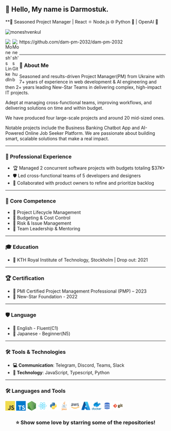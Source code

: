 ## 👋 Hello, My name is Darmostuk.

**🚀 Seasoned Project Manager  |  React ⚛️ Node.js 🌐 Python 🐍 |  OpenAI 🧠

<p align="left"> <img src="https://komarev.com/ghpvc/?username=moneshvenkul&base=100000&label=Profile%20Views&color=brightgreen&style=for-the-badge" alt="moneshvenkul" /> </p>
https://github.com/dam-pm-2032/dam-pm-2032
<a href="https://www.linkedin.com/in/monesh-venkul-vommi-8a80b6174/">
  <img align="left" alt="Monesh's LinkedIn" width="22px" src="https://cdn.jsdelivr.net/npm/simple-icons@v3/icons/linkedin.svg" />
</a>
<a href="https://github.com/moneshvenkul">
  <img align="left" alt="Monesh's Github" width="22px" src="https://cdn.jsdelivr.net/npm/simple-icons@v3/icons/github.svg" />
</a>

<br/>
<br/>

---

### 🌟 **About Me**

Seasoned and results-driven Project Manager(PM) from Ukraine with 7+ years of experience in web development & AI engineering and then 2+ years leading New-Star Teams in delivering complex, high-impact IT projects.

Adept at managing cross-functional teams, improving workflows, and delivering solutions on time and within budget.

We have produced four large-scale projects and around 20 mid-sized ones. 

Notable projects include the Business Banking Chatbot App and AI-Powered Online Job Seeker Platform. We are passionate about building smart, scalable solutions that make a real impact.

---

### 💼 **Professional Experience**

  - 🏆 Managed 2 concurrent software projects with budgets totaling $37K+
  - 🛡️ Led cross-functional teams of 5 developers and designers
  - 🤝 Collaborated with product owners to refine and prioritize backlog

---

### 🎯 **Core Competence**

  - 🔹 Project Lifecycle Management
  - 🔹 Budgeting & Cost Control
  - 🔹 Risk & Issue Management
  - 🔹 Team Leadership & Mentoring

---

### 🎓 **Education**

  - 💼 KTH Royal Institute of Technology, Stockholm | Drop out: 2021

---

### 🏆 **Certification**

  - 🏅 PMI Certified Project Management Professional (PMP) – 2023
  - 🚀 New-Star Foundation - 2022
  
---

### 🛡️ **Language**

  - 🔹 English - Fluent(C1)
  - 🔹 Japanese - Beginner(N5)
  
---

### 🛠️ **Tools & Technologies**

- **💻 Communication**: Telegram, Discord, Teams, Slack
- **🌟 Technology**: JavaScript, Typescript, Python

---

### 🛠️ **Languages and Tools**

<p align="left">
  <img height="30" src="https://raw.githubusercontent.com/github/explore/main/topics/javascript/javascript.png">
  <img height="30" src="https://raw.githubusercontent.com/github/explore/main/topics/typescript/typescript.png">
  <img height="30" src="https://raw.githubusercontent.com/github/explore/main/topics/nodejs/nodejs.png">
  <img height="30" src="https://raw.githubusercontent.com/github/explore/main/topics/react/react.png">
  <img height="30" src="https://raw.githubusercontent.com/github/explore/main/topics/python/python.png">
  <img height="30" src="https://raw.githubusercontent.com/github/explore/main/topics/java/java.png">
  <img height="30" src="https://raw.githubusercontent.com/github/explore/main/topics/aws/aws.png">
  <img height="30" src="https://raw.githubusercontent.com/github/explore/main/topics/azure/azure.png">
  <img height="30" src="https://raw.githubusercontent.com/github/explore/main/topics/docker/docker.png">
  <img height="30" src="https://raw.githubusercontent.com/github/explore/main/topics/sql/sql.png">
  <img height="30" src="https://raw.githubusercontent.com/github/explore/main/topics/git/git.png">
</p>

<div align="center">

### ⭐ Show some love by starring some of the repositories!

</div>
